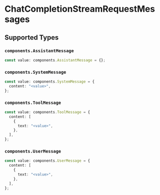 # ChatCompletionStreamRequestMessages


## Supported Types

### `components.AssistantMessage`

```typescript
const value: components.AssistantMessage = {};
```

### `components.SystemMessage`

```typescript
const value: components.SystemMessage = {
  content: "<value>",
};
```

### `components.ToolMessage`

```typescript
const value: components.ToolMessage = {
  content: [
    {
      text: "<value>",
    },
  ],
};
```

### `components.UserMessage`

```typescript
const value: components.UserMessage = {
  content: [
    {
      text: "<value>",
    },
  ],
};
```

